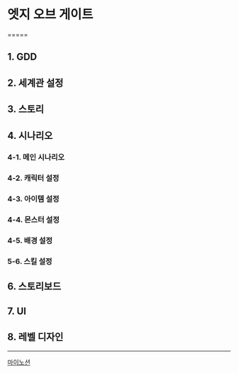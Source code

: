 
# 엣지 오브 게이트
=====
## 1. GDD
## 2. 세계관 설정
## 3. 스토리
## 4. 시나리오
###     4-1. 메인 시나리오
###     4-2. 캐릭터 설정
###     4-3. 아이템 설정
###     4-4. 몬스터 설정
###     4-5. 배경 설정
###     5-6. 스킬 설정
## 6. 스토리보드
## 7. UI
## 8. 레벨 디자인
-----



[마이노션](https://prairie-spinach-4fb.notion.site/d73eae4bdc83488c84aacc69bc57f8c5?pvs=4)